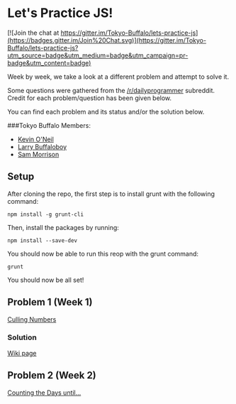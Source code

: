 # Let's Practice JS!

[![Join the chat at https://gitter.im/Tokyo-Buffalo/lets-practice-js](https://badges.gitter.im/Join%20Chat.svg)](https://gitter.im/Tokyo-Buffalo/lets-practice-js?utm_source=badge&utm_medium=badge&utm_campaign=pr-badge&utm_content=badge)

Week by week, we take a look at a different problem and attempt to solve it.

Some questions were gathered from the [/r/dailyprogrammer](http://www.reddit.com/r/dailyprogrammer/comments/30ubcl/20150330_challenge_208_easy_culling_numbers/) subreddit.
Credit for each problem/question has been given below.

You can find each problem and its status and/or the solution below.

###Tokyo Buffalo Members:
- [Kevin O'Neil](https://github.com/oneilkevin)
- [Larry Buffaloboy](https://github.com/tronicdata)
- [Sam Morrison](https://github.com/scmorrison)

## Setup

After cloning the repo, the first step is to install grunt with the following
command:

    npm install -g grunt-cli

Then, install the packages by running:

    npm install --save-dev

You should now be able to run this reop with the grunt command:

    grunt

You should now be all set!

## Problem 1 (Week 1)

[Culling Numbers](http://www.reddit.com/r/dailyprogrammer/comments/30ubcl/20150330_challenge_208_easy_culling_numbers/)

### Solution

[Wiki page](https://github.com/Tokyo-Buffalo/lets-practice-js/wiki/Problem-1-(Week-1))

## Problem 2 (Week 2)

[Counting the Days until...](http://www.reddit.com/r/dailyprogrammer/comments/2vc5xq/20150209_challenge_201_easy_counting_the_days/)

